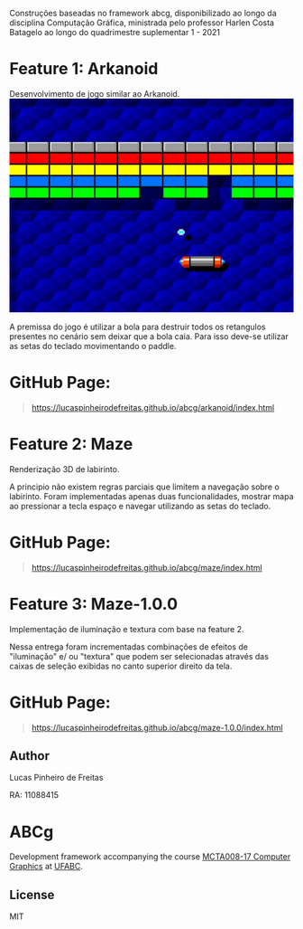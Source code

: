 <p>Construções baseadas no framework abcg, disponibilizado ao longo da disciplina Computação Gráfica, ministrada pelo professor Harlen Costa Batagelo ao longo do quadrimestre suplementar 1 - 2021</p>

# Feature 1: Arkanoid
Desenvolvimento de jogo similar ao Arkanoid. 
<img src="/examples/arkanoid/assets/arkanoid.jpg">
<p>A premissa do jogo é utilizar a bola para destruir todos os retangulos presentes no cenário sem deixar que a bola caia. Para isso deve-se utilizar as setas do teclado movimentando o paddle.</p>

# GitHub Page:
> https://lucaspinheirodefreitas.github.io/abcg/arkanoid/index.html

# Feature 2: Maze
Renderização 3D de labirinto.
<p>A principio não existem regras parciais que limitem a navegação sobre o labirinto.
Foram implementadas apenas duas funcionalidades, mostrar mapa ao pressionar a tecla espaço e navegar utilizando as setas 
do teclado.</p>

# GitHub Page:
> https://lucaspinheirodefreitas.github.io/abcg/maze/index.html

# Feature 3: Maze-1.0.0
Implementação de iluminação e textura com base na feature 2.
<p>Nessa entrega foram incrementadas combinações de efeitos de "iluminação" e/ ou "textura" que podem ser selecionadas através das caixas de seleção exibidas no canto superior direito da tela.</p>

# GitHub Page:
> https://lucaspinheirodefreitas.github.io/abcg/maze-1.0.0/index.html

## Author

<p>Lucas Pinheiro de Freitas</p>
<p>RA: 11088415</p>


# ABCg
Development framework accompanying the course [MCTA008-17 Computer Graphics](http://professor.ufabc.edu.br/~harlen.batagelo/cg/) at [UFABC](https://www.ufabc.edu.br/).

## License

MIT

